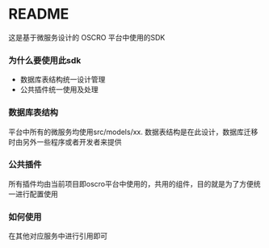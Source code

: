 # README #

这是基于微服务设计的 OSCRO 平台中使用的SDK


### 为什么要使用此sdk

- 数据库表结构统一设计管理
- 公共插件统一使用及处理

### 数据库表结构

平台中所有的微服务均使用src/models/xx. 数据表结构是在此设计，数据库迁移时由另外一些程序或者开发者来提供

### 公共插件

所有插件均由当前项目即oscro平台中使用的，共用的组件，目的就是为了方便统一进行配置使用

### 如何使用

在其他对应服务中进行引用即可
